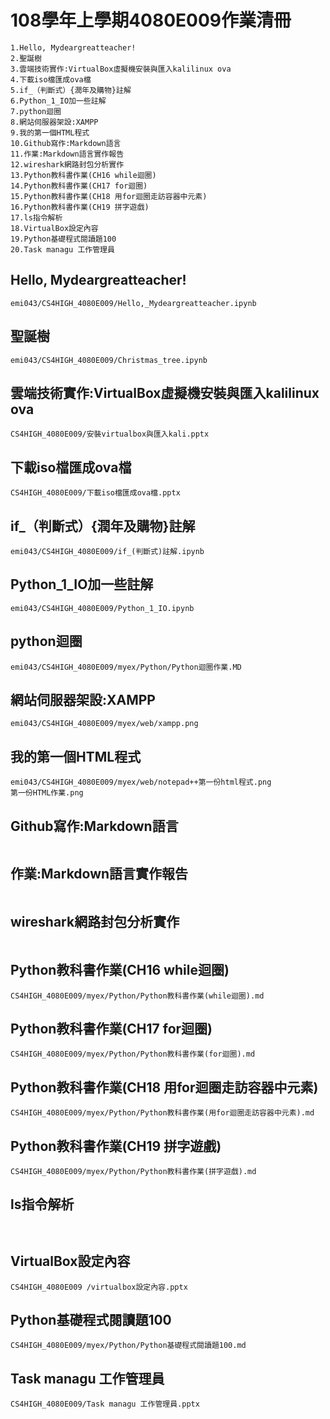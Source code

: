 # 108學年上學期4080E009作業清冊

```
1.Hello, Mydeargreatteacher!
2.聖誕樹
3.雲端技術實作:VirtualBox虛擬機安裝與匯入kalilinux ova
4.下載iso檔匯成ova檔
5.if_（判斷式）{潤年及購物}註解
6.Python_1_IO加一些註解
7.python迴圈
8.網站伺服器架設:XAMPP
9.我的第一個HTML程式
10.Github寫作:Markdown語言
11.作業:Markdown語言實作報告
12.wireshark網路封包分析實作
13.Python教科書作業(CH16 while迴圈)
14.Python教科書作業(CH17 for迴圈)
15.Python教科書作業(CH18 用for迴圈走訪容器中元素)
16.Python教科書作業(CH19 拼字遊戲)
17.ls指令解析
18.VirtualBox設定內容
19.Python基礎程式閱讀題100
20.Task managu 工作管理員
```
## Hello, Mydeargreatteacher!
```
emi043/CS4HIGH_4080E009/Hello,_Mydeargreatteacher.ipynb
```
## 聖誕樹
```
emi043/CS4HIGH_4080E009/Christmas_tree.ipynb
```
## 雲端技術實作:VirtualBox虛擬機安裝與匯入kalilinux ova
```
CS4HIGH_4080E009/安裝virtualbox與匯入kali.pptx
```
## 下載iso檔匯成ova檔
```
CS4HIGH_4080E009/下載iso檔匯成ova檔.pptx
```
## if_（判斷式）{潤年及購物}註解
```
emi043/CS4HIGH_4080E009/if_(判斷式)註解.ipynb
```
## Python_1_IO加一些註解
```
emi043/CS4HIGH_4080E009/Python_1_IO.ipynb
```
## python迴圈
```
emi043/CS4HIGH_4080E009/myex/Python/Python迴圈作業.MD
```
## 網站伺服器架設:XAMPP
```
emi043/CS4HIGH_4080E009/myex/web/xampp.png
```
## 我的第一個HTML程式
```
emi043/CS4HIGH_4080E009/myex/web/notepad++第一份html程式.png  
第一份HTML作業.png
```
## Github寫作:Markdown語言
```

```
## 作業:Markdown語言實作報告
```

```
## wireshark網路封包分析實作
```

```
## Python教科書作業(CH16 while迴圈)
```
CS4HIGH_4080E009/myex/Python/Python教科書作業(while迴圈).md
```
## Python教科書作業(CH17 for迴圈)
```
CS4HIGH_4080E009/myex/Python/Python教科書作業(for迴圈).md
```
## Python教科書作業(CH18 用for迴圈走訪容器中元素)
```
CS4HIGH_4080E009/myex/Python/Python教科書作業(用for迴圈走訪容器中元素).md
```
## Python教科書作業(CH19 拼字遊戲)
```
CS4HIGH_4080E009/myex/Python/Python教科書作業(拼字遊戲).md
```
## ls指令解析
```


```
## VirtualBox設定內容
```
CS4HIGH_4080E009 /virtualbox設定內容.pptx
```
## Python基礎程式閱讀題100
```
CS4HIGH_4080E009/myex/Python/Python基礎程式閱讀題100.md
```
## Task managu 工作管理員
```
CS4HIGH_4080E009/Task managu 工作管理員.pptx
```
